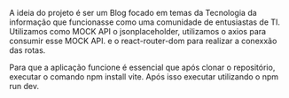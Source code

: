 A ideia do projeto é ser um Blog focado em temas da Tecnologia da informação que funcionasse como uma comunidade de entusiastas de TI.
Utilizamos como MOCK API o jsonplaceholder, utilizamos o axios para consumir esse MOCK API. e o react-router-dom para realizar a conexxão das rotas.



Para que a aplicação funcione é essencial que após clonar o repositório, executar o comando npm install vite.
Após isso executar utilizando o npm run dev.
